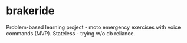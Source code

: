 # brakeride
Problem-based learning project - moto emergency exercises with voice commands (MVP).
Stateless - trying w/o db reliance.
